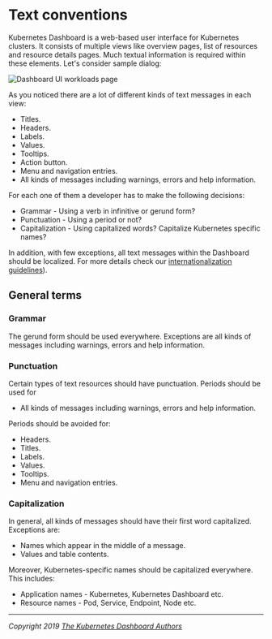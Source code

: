 # Text conventions

Kubernetes Dashboard is a web-based user interface for Kubernetes clusters. It consists of multiple views like overview pages, list of resources and resource details pages. Much textual information is required within these elements. Let's consider sample dialog:

![Dashboard UI workloads page](../images/dashboard-ui.png)

As you noticed there are a lot of different kinds of text messages in each view:

* Titles.
* Headers.
* Labels.
* Values.
* Tooltips.
* Action button.
* Menu and navigation entries.
* All kinds of messages including warnings, errors and help information.

For each one of them a developer has to make the following decisions:

* Grammar - Using a verb in infinitive or gerund form?
* Punctuation - Using a period or not?
* Capitalization - Using capitalized words? Capitalize Kubernetes specific names?

In addition, with few exceptions, all text messages within the Dashboard should be localized. For more details check our [internationalization guidelines](internationalization.md)).

## General terms

### Grammar

The gerund form should be used everywhere. Exceptions are all kinds of messages including warnings, errors and help information.

### Punctuation

Certain types of text resources should have punctuation. Periods should be used for

* All kinds of messages including warnings, errors and help information.

Periods should be avoided for:

* Headers.
* Titles.
* Labels.
* Values.
* Tooltips.
* Menu and navigation entries.

### Capitalization

In general, all kinds of messages should have their first word capitalized. Exceptions are:

* Names which appear in the middle of a message.
* Values and table contents.

Moreover, Kubernetes-specific names should be capitalized everywhere. This includes:

* Application names - Kubernetes, Kubernetes Dashboard etc.
* Resource names - Pod, Service, Endpoint, Node etc.

----
_Copyright 2019 [The Kubernetes Dashboard Authors](https://github.com/shantanubansal/dashboard/graphs/contributors)_
